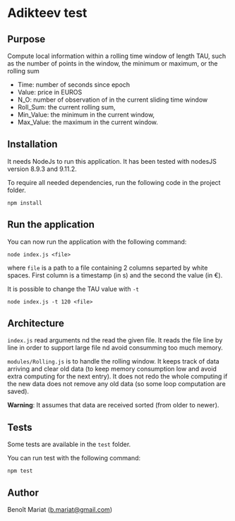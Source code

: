 # Adikteev test

## Purpose

Compute local information within a rolling time
window of length TAU, such as the number of points in the
window, the  minimum or maximum, or the rolling sum

*   Time: number of seconds since epoch
*   Value: price in EUROS
*   N_O: number of observation of in the current sliding time window
*   Roll_Sum: the current rolling sum,
*   Min_Value: the minimum in the current window,
*   Max_Value: the maximum in the current window.

## Installation

It needs NodeJs to run this application.
It has been tested with nodesJS version 8.9.3 and 9.11.2.

To require all needed dependencies, run the following code in  the project folder.

    npm install


## Run the application

You can now run the application with the following command:

    node index.js <file>

where `file` is a path to a file containing 2 columns separted by white spaces. First column is a timestamp (in s) and the second the value (in €).

It is possible to change the TAU value with `-t`

    node index.js -t 120 <file>


## Architecture

`index.js` read arguments nd the read the given file. It reads the file line by line in order to support large file nd avoid consumming too much memory.

`modules/Rolling.js` is to handle the rolling window. It keeps track of data arriving and clear old data (to keep memory consumption low and avoid extra computing for the next entry).
It does not redo the whole computing if the new data does not remove any old data (so some loop computation are saved).

**Warning**: It assumes that data are received sorted (from older to newer).


## Tests

Some tests are available in the `test` folder.

You can run test with the following command:

    npm test


## Author

Benoît Mariat
(b.mariat@gmail.com)
